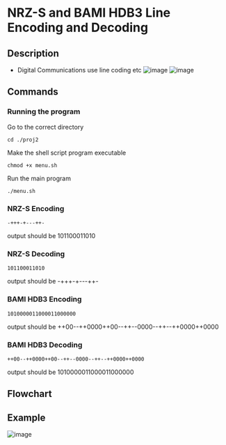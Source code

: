 # NRZ-S and BAMI HDB3 Line Encoding and Decoding
## Description
- Digital Communications use line coding etc
![image](https://github.com/kenaniscoding/DIGDACM-PROJ1/assets/112913035/701a7d73-8aaa-41e0-8d29-1df1809fb562)
![image](https://upload.wikimedia.org/wikipedia/commons/6/63/AMI%2C_HDB3_%281%29.jpg)
## Commands 
### Running the program
Go to the correct directory
```
cd ./proj2
```
Make the shell script program executable
```
chmod +x menu.sh
```
Run the main program
```
./menu.sh
```
### NRZ-S Encoding
```
-+++-+---++-
```
output should be 101100011010
### NRZ-S Decoding
```
101100011010
```
output should be -+++-+---++-
### BAMI HDB3 Encoding
```
1010000011000011000000
```
output should be ++00--++0000++00--++--0000--++--++0000++0000
### BAMI HDB3 Decoding
```
++00--++0000++00--++--0000--++--++0000++0000
```
output should be 1010000011000011000000
## Flowchart

## Example
![image](https://github.com/kenaniscoding/DIGDACM-PROJ1/assets/112913035/29311c87-671b-4fa4-a158-c95e34a9f44c)

